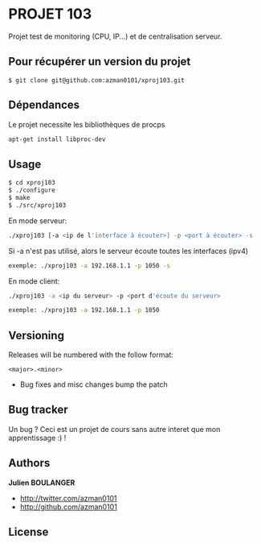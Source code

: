PROJET 103
=================

Projet test de monitoring (CPU, IP...) et de centralisation serveur.

Pour récupérer un version du projet
-----------------------------------

```
$ git clone git@github.com:azman0101/xproj103.git
```

Dépendances
-----------

Le projet necessite les bibliothèques de procps 

```bash
apt-get install libproc-dev
```

Usage
-----

```bash
$ cd xproj103
$ ./configure
$ make
$ ./src/xproj103 
```
En mode serveur:
```bash
./xproj103 [-a <ip de l'interface à écouter>] -p <port à écouter> -s
```

Si -a n'est pas utilisé, alors le serveur écoute toutes les interfaces (ipv4)
```bash
exemple: ./xproj103 -a 192.168.1.1 -p 1050 -s
```

En mode client:
```bash
./xproj103 -a <ip du serveur> -p <port d'écoute du serveur>
```

```bash
exemple: ./xproj103 -a 192.168.1.1 -p 1050 
```

Versioning
----------

Releases will be numbered with the follow format:

`<major>.<minor>`

* Bug fixes and misc changes bump the patch



Bug tracker
-----------

Un bug ? Ceci est un projet de cours sans autre interet que mon apprentissage :) !


Authors
-------

**Julien BOULANGER**

+ http://twitter.com/azman0101
+ http://github.com/azman0101


License
---------------------

